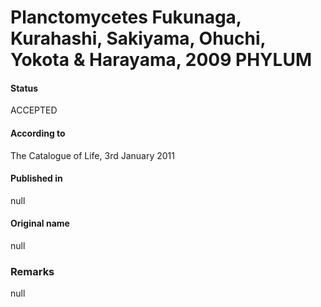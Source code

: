 # Planctomycetes Fukunaga, Kurahashi, Sakiyama, Ohuchi, Yokota & Harayama, 2009 PHYLUM

#### Status
ACCEPTED

#### According to
The Catalogue of Life, 3rd January 2011

#### Published in
null

#### Original name
null

### Remarks
null